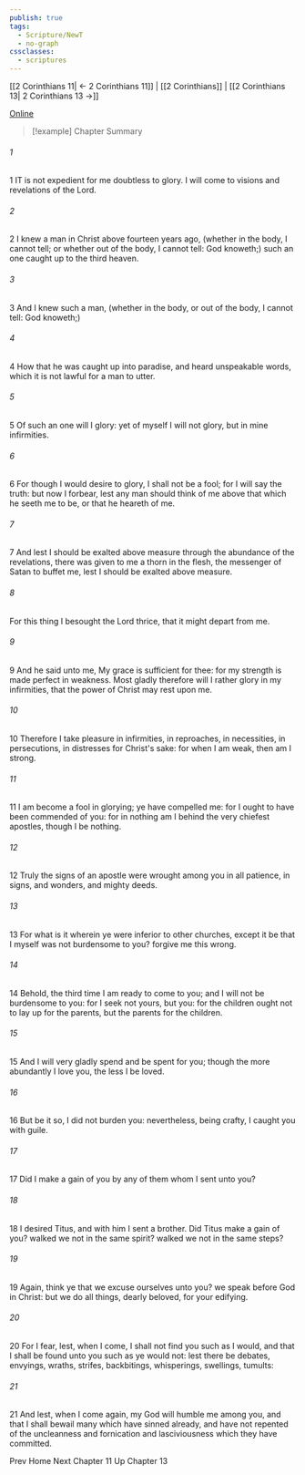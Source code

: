 ```yaml
---
publish: true
tags:
  - Scripture/NewT
  - no-graph
cssclasses:
  - scriptures
---
```

[[2 Corinthians 11| ← 2 Corinthians 11]] | [[2 Corinthians]] | [[2 Corinthians 13| 2 Corinthians 13 →]]

[Online](https://churchofjesuschrist.org/study/scriptures/nt/2-cor/12?lang=eng)

>[!example] Chapter Summary
>
###### 1
1 IT is not expedient for me doubtless to glory. I will come to visions and revelations of the Lord.
###### 2
2 I knew a man in Christ above fourteen years ago, (whether in the body, I cannot tell; or whether out of the body, I cannot tell: God knoweth;) such an one caught up to the third heaven.
###### 3
3 And I knew such a man, (whether in the body, or out of the body, I cannot tell: God knoweth;)
###### 4
4 How that he was caught up into paradise, and heard unspeakable words, which it is not lawful for a man to utter.
###### 5
5 Of such an one will I glory: yet of myself I will not glory, but in mine infirmities.
###### 6
6 For though I would desire to glory, I shall not be a fool; for I will say the truth: but now I forbear, lest any man should think of me above that which he seeth me to be, or that he heareth of me.
###### 7
7 And lest I should be exalted above measure through the abundance of the revelations, there was given to me a thorn in the flesh, the messenger of Satan to buffet me, lest I should be exalted above measure.
###### 8
For this thing I besought the Lord thrice, that it might depart from me.
###### 9
9 And he said unto me, My grace is sufficient for thee: for my strength is made perfect in weakness. Most gladly therefore will I rather glory in my infirmities, that the power of Christ may rest upon me.
###### 10
10 Therefore I take pleasure in infirmities, in reproaches, in necessities, in persecutions, in distresses for Christ's sake: for when I am weak, then am I strong.
###### 11
11 I am become a fool in glorying; ye have compelled me: for I ought to have been commended of you: for in nothing am I behind the very chiefest apostles, though I be nothing.
###### 12
12 Truly the signs of an apostle were wrought among you in all patience, in signs, and wonders, and mighty deeds.
###### 13
13 For what is it wherein ye were inferior to other churches, except it be that I myself was not burdensome to you? forgive me this wrong.
###### 14
14 Behold, the third time I am ready to come to you; and I will not be burdensome to you: for I seek not yours, but you: for the children ought not to lay up for the parents, but the parents for the children.
###### 15
15 And I will very gladly spend and be spent for you; though the more abundantly I love you, the less I be loved.
###### 16
16 But be it so, I did not burden you: nevertheless, being crafty, I caught you with guile.
###### 17
17 Did I make a gain of you by any of them whom I sent unto you?
###### 18
18 I desired Titus, and with him I sent a brother. Did Titus make a gain of you? walked we not in the same spirit? walked we not in the same steps?
###### 19
19 Again, think ye that we excuse ourselves unto you? we speak before God in Christ: but we do all things, dearly beloved, for your edifying.
###### 20
20 For I fear, lest, when I come, I shall not find you such as I would, and that I shall be found unto you such as ye would not: lest there be debates, envyings, wraths, strifes, backbitings, whisperings, swellings, tumults:
###### 21
21 And lest, when I come again, my God will humble me among you, and that I shall bewail many which have sinned already, and have not repented of the uncleanness and fornication and lasciviousness which they have committed.

Prev
Home
Next
Chapter 11
Up
Chapter 13



